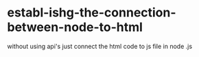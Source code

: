 # establ-ishg-the-connection-between-node-to-html
without using api's just connect the html code to js file in node .js
